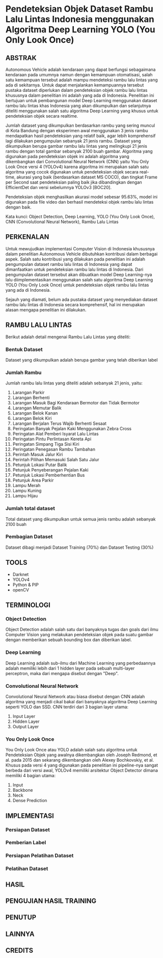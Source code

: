 # Pendeteksian Objek Dataset Rambu Lalu Lintas Indonesia menggunakan Algoritma Deep Learning YOLO (You Only Look Once)

## ABSTRAK
Autonomous Vehicle adalah kendaraan yang dapat berfungsi sebagaimana kendaraan pada umumnya namun dengan kemampuan otomatisasi, salah satu kemampuan tersebut adalah mampu mendeteksi rambu lalu lintas yang ada di sekitarnya. Untuk dapat menjalankan kemampuannya tersebut pustaka dataset diperlukan dalam pendeteksian objek rambu lalu lintas khususnya dalam penelitian ini adalah yang ada di Indonesia. Penelitian ini bertujuan untuk pembangunan model Deep Learning menggunakan dataset rambu lalu lintas khas Indonesia yang akan dikumpulkan dan selanjutnya diteliti menggunakan salah satu algoritma Deep Learning yang khusus untuk pendeteksian objek secara realtime. 

Jumlah dataset yang dikumpulkan berdasarkan rambu yang sering muncul di Kota Bandung dengan eksperimen awal menggunakan 3 jenis rambu mendapatkan hasil pendeteksian yang relatif baik, agar lebih komprehensif lagi dilakukan pengumpulan sebanyak 21 jenis rambu. Dataset yang dikumpulkan berupa gambar rambu lalu lintas yang melingkupi 21 jenis rambu dengan total gambar sebanyak 2100 buah gambar. Algoritma yang digunakan pada pendeteksian objek ini adalah algoritma yang dikembangkan dari Convolutional Neural Network (CNN) yaitu You Only Look Once versi 4 (YOLOv4) karena algoritma ini merupakan salah satu algoritma yang cocok digunakan untuk pendeteksian objek secara real-time, akurasi yang baik (berdasarkan dataset MS COCO), dan tingkat Frame per Second saat pendeteksian paling baik jika dibandingkan dengan EfficientDet dan versi sebelumnya YOLOv3 [BOC20]. 

Pendeteksian objek menghasilkan akurasi model sebesar 95.63%, model ini digunakan pada file video dan berhasil mendeteksi objek rambu lalu lintas dengan baik.

Kata kunci: Object Detection, Deep Learning, YOLO (You Only Look Once), CNN (Convolutional
Neural Network), Rambu Lalu Lintas

## PERKENALAN
Untuk mewujudkan implementasi Computer Vision di Indonesia khususnya dalam penelitian Autonomous Vehicle dibutuhkan kontribusi dalam berbagai aspek. Salah satu kontribusi yang dilakukan pada penelitian ini adalah pengumpulan dataset rambu lalu lintas di Indonesia yang dapat dimanfaatkan untuk pendeteksian rambu lalu lintas di Indonesia. Dari pengumpulan dataset tersebut akan dibuatkan model Deep Learning-nya lalu diimplementasikan menggunakan salah satu algoritma Deep Learning YOLO (You Only Look Once) untuk pendeteksian objek rambu lalu lintas yang ada di Indonesia.

Sejauh yang diamati, belum ada pustaka dataset yang menyediakan dataset rambu lalu lintas di Indonesia secara komprehensif, hal ini merupakan alasan mengapa penelitian ini dilakukan.

## RAMBU LALU LINTAS
Berikut adalah detail mengenai Rambu Lalu Lintas yang diteliti:

### Bentuk Dataset
Dataset yang dikumpulkan adalah berupa gambar yang telah diberikan label

### Jumlah Rambu
Jumlah rambu lalu lintas yang diteliti adalah sebanyak 21 jenis, yaitu:
  1. Larangan Parkir
  2. Larangan Berhenti
  3. Larangan Masuk Bagi Kendaraan Bermotor dan Tidak Bermotor
  4. Larangan Memutar Balik
  5. Larangan Belok Kanan
  6. Larangan Belok Kiri
  7. Larangan Berjalan Terus Wajib Berhenti Sesaat
  8. Peringatan Banyak Pejalan Kaki Menggunakan Zebra Cross
  9. Peringatan Alat Pemberi Isyarat Lalu Lintas
  10. Peringatan Pintu Perlintasan Kereta Api
  11. Peringatan Simpang Tiga Sisi Kiri
  12. Peringatan Penegasan Rambu Tambahan
  13. Perintah Masuk Jalur Kiri
  14. Perintah Pilihan Memasuki Salah Satu Jalur
  15. Petunjuk Lokasi Putar Balik
  16. Petunjuk Penyeberangan Pejalan Kaki
  17. Petunjuk Lokasi Pemberhentian Bus
  18. Petunjuk Area Parkir
  19. Lampu Merah
  20. Lampu Kuning
  21. Lampu Hijau

### Jumlah total dataset
Total dataset yang dikumpulkan untuk semua jenis rambu adalah sebanyak 2100 buah

### Pembagian Dataset
Dataset dibagi menjadi Dataset Training (70%) dan Dataset Testing (30%)

## TOOLS
- Darknet
- YOLOv4
- Python & PIP
- openCV

## TERMINOLOGI
### Object Detection
Object Detection adalah salah satu dari banyaknya tugas dan goals dari ilmu Computer Vision yang melakukan pendeteksian objek pada suatu gambar dengan memberikan sebuah bounding box dan diberikan label.

### Deep Learning
Deep Learning adalah sub-ilmu dari Machine Learning yang perbedaannya adalah memiliki lebih dari 1 hidden layer pada sebuah multi-layer perceptron, maka dari mengapa disebut dengan "Deep".

### Convolutional Neural Network
Convolutional Neural Network atau biasa disebut dengan CNN adalah algoritma yang menjadi cikal bakal dari banyaknya algoritma Deep Learning seperti YOLO dan SSD. CNN terdiri dari 3 bagian layer utama: 
1. Input Layer
2. Hidden Layer
3. Output Layer

### You Only Look Once
You Only Look Once atau YOLO adalah salah satu algoritma untuk Pendeteksian Objek yang awalnya dikembangkan oleh Joseph Redmond, et al. pada 2015 dan sekarang dikembangkan oleh Alexey Bochkovskiy, et al. Khusus pada versi 4 yang digunakan pada penelitian ini pipeline-nya sangat berbeda dari versi awal, YOLOv4 memiliki arsitektur Object Detector dimana memiliki 4 bagian utama:
1. Input
2. Backbone
3. Neck
4. Dense Prediction


## IMPLEMENTASI
### Persiapan Dataset


### Pemberian Label


### Persiapan Pelatihan Dataset


### Pelatihan Dataset


## HASIL


## PENGUJIAN HASIL TRAINING


## PENUTUP


## LAINNYA


## CREDITS
